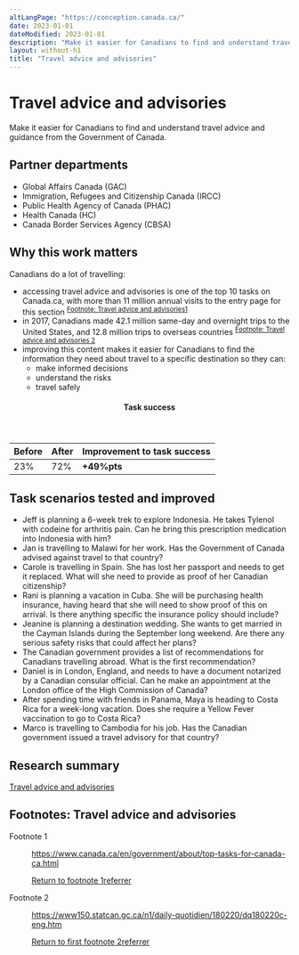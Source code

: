 ```yaml
---
altLangPage: "https://conception.canada.ca/"
date: 2023-01-01
dateModified: 2023-01-01
description: "Make it easier for Canadians to find and understand travel advice and guidance from the Government of Canada."
layout: without-h1
title: "Travel advice and advisories"
---
```

<h1 property="name headline" id="wb-cont" dir="ltr">Travel advice and advisories</h1>
<p>Make it easier for Canadians to find and understand travel advice and guidance from the Government of Canada.</p>
<h2>Partner departments</h2>
<ul>
  <li>Global Affairs Canada (GAC)</li>
  <li>Immigration, Refugees and Citizenship Canada (IRCC)</li>
  <li>Public Health Agency of Canada (PHAC)</li>
  <li>Health Canada (HC)</li>
  <li>Canada Border Services Agency (CBSA)</li>
</ul>
<h2>Why this work matters</h2>
<p>Canadians do a lot of travelling: </p>
<ul>
  <li class="custli">accessing travel advice and advisories is one of the top 10 tasks on Canada.ca, with more than 11 million annual visits to the entry page for this section <sup id="fn1-rf"><a class="fn-lnk" href="#fn1"><span class="wb-inv">Footnote: Travel advice and advisories</span>1</a></sup> </li>
  <li class="custli">in 2017, Canadians made 42.1 million same-day and overnight trips to the United States, and 12.8 million trips to overseas countries <sup id="fn2-rf"><a class="fn-lnk" href="#fn2"><span class="wb-inv">Footnote: Travel advice and advisories </span>2</a></sup> </li>
  <li class="custli">improving this content makes it easier for Canadians to find the information they need about travel to a specific destination so they can:
    <ul>
      <li class="custli">make informed decisions</li>
      <li class="custli">understand the risks</li>
      <li class="custli">travel safely</li>
    </ul>
  </li>
</ul>
<div class="row mrgn-tp-lg mrgn-bttm-lg">
  <div class="col-md-8">
    <div class="panel panel-success">
      <header class="panel-heading">
        <h4 class="panel-title text-center">Task success</h4>
      </header>
      <table class="table">
        <thead>
          <tr style="">
            <th scope="col" class="col-md-3">Before</th>
            <th scope="col" class="col-md-3">After</th>
            <th scope="col" class="col-md-6">Improvement to task success</th>
          </tr>
        </thead>
        <tbody>
          <tr>
            <td class="table-smnum">23%</td>
            <td class="table-smnum">72%</td>
            <td class="table-smnum"><span class="text-success"><strong>+49%pts</strong></span></td>
          </tr>
        </tbody>
      </table>
    </div>
  </div>
</div>
<h2>Task scenarios tested and improved</h2>
<ul class="custul">
  <li class="custli">Jeff is planning a 6-week trek to explore Indonesia. He takes Tylenol with codeine for arthritis pain. Can he bring this prescription medication into Indonesia with him?</li>
  <li class="custli">Jan is travelling to Malawi for her work. Has the Government of Canada advised against travel to that country?</li>
  <li class="custli">Carole is travelling in Spain. She has lost her passport and needs to get it replaced. What will she need to provide as proof of her Canadian citizenship?</li>
  <li class="custli">Rani is planning a vacation in Cuba. She will be purchasing health insurance, having heard that she will need to show proof of this on arrival. Is there anything specific the insurance policy should include?</li>
  <li class="custli">Jeanine is planning a destination wedding. She wants to get married in the Cayman Islands during the September long weekend. Are there any serious safety risks that could affect her plans?</li>
  <li class="custli">The Canadian government provides a list of recommendations for Canadians travelling abroad. What is the first recommendation?</li>
  <li class="custli">Daniel is in London, England, and needs to have a document notarized by a Canadian consular official. Can he make an appointment at the London office of the High Commission of Canada?</li>
  <li class="custli">After spending time with friends in Panama, Maya is heading to Costa Rica for a week-long vacation. Does she require a Yellow Fever vaccination to go to Costa Rica?</li>
  <li class="custli">Marco is travelling to Cambodia for his job. Has the Canadian government issued a travel advisory for that country?</li>
</ul>
<h2>Research summary</h2>
<p><a href="https://blog.canada.ca/research-summaries/travel-advice-research-summary.html">Travel advice and advisories</a></p>
<aside class="wb-fnote" role="note">
  <h2 class="wb-inv" id="fn-travel">Footnotes: Travel advice and advisories</h2>
  <dl>
    <dt>Footnote 1</dt>
    <dd id="fn1">
      <p><a href="https://www.canada.ca/en/government/about/top-tasks-for-canada-ca.html">https://www.canada.ca/en/government/about/top-tasks-for-canada-ca.html</a></p>
      <p class="fn-rtn"><a href="#fn1-rf"><span class="wb-inv">Return to footnote </span>1<span class="wb-inv">referrer</span></a></p>
    </dd>
    <dt>Footnote 2</dt>
    <dd id="fn2">
      <p><a href="https://www150.statcan.gc.ca/n1/daily-quotidien/180220/dq180220c-eng.htm">https://www150.statcan.gc.ca/n1/daily-quotidien/180220/dq180220c-eng.htm</a></p>
      <p class="fn-rtn"><a href="#fn2-1-rf"><span class="wb-inv">Return to <span>first</span> footnote</span> 2<span class="wb-inv">referrer</span></a></p>
    </dd>
  </dl>
</aside>
